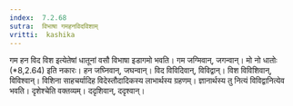```yaml
---
index:  7.2.68
sutra:  विभाषा गमहनविदविशाम्
vritti:  kashika 
---
```


गम हन विद विश इत्येतेषां धातूनां वसौ विभाषा इडागमो भवति। गम जग्मिवान्, जगन्वान्। मो नो धातोः (*8,2.64) इति नकारः। हन जघ्निवान्, जघन्वान्। विद विविदिवान्, विविद्वान्। विश विविशिवान्, विविश्वान्। विशिना साहचर्यादिह विदेस्तौदादिकस्य लाभार्थस्य ग्रहणम्। ज्ञानार्थस्य तु नित्यं विविद्वानित्येव भवति। दृशेश्चेति वक्तव्यम्। ददृशिवान्, ददृश्वान्।

